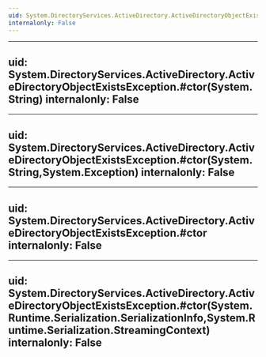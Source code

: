 ```yaml
---
uid: System.DirectoryServices.ActiveDirectory.ActiveDirectoryObjectExistsException
internalonly: False
---
```


---
uid: System.DirectoryServices.ActiveDirectory.ActiveDirectoryObjectExistsException.#ctor(System.String)
internalonly: False
---

---
uid: System.DirectoryServices.ActiveDirectory.ActiveDirectoryObjectExistsException.#ctor(System.String,System.Exception)
internalonly: False
---

---
uid: System.DirectoryServices.ActiveDirectory.ActiveDirectoryObjectExistsException.#ctor
internalonly: False
---

---
uid: System.DirectoryServices.ActiveDirectory.ActiveDirectoryObjectExistsException.#ctor(System.Runtime.Serialization.SerializationInfo,System.Runtime.Serialization.StreamingContext)
internalonly: False
---
